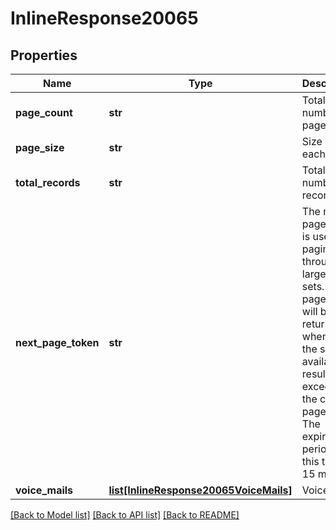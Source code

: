 # InlineResponse20065

## Properties
Name | Type | Description | Notes
------------ | ------------- | ------------- | -------------
**page_count** | **str** | Total number of page | [optional] 
**page_size** | **str** | Size of each page | [optional] 
**total_records** | **str** | Total number of records | [optional] 
**next_page_token** | **str** | The next page token is used to paginate through large result sets. A next page token will be returned whenever the set of available results exceeds the current page size. The expiration period for this token is 15 minutes. | [optional] 
**voice_mails** | [**list[InlineResponse20065VoiceMails]**](InlineResponse20065VoiceMails.md) | Voice Mails | [optional] 

[[Back to Model list]](../README.md#documentation-for-models) [[Back to API list]](../README.md#documentation-for-api-endpoints) [[Back to README]](../README.md)

